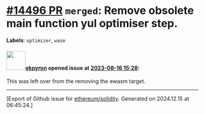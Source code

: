 # [\#14496 PR](https://github.com/ethereum/solidity/pull/14496) `merged`: Remove obsolete main function yul optimiser step.
**Labels**: `optimizer`, `wasm`


#### <img src="https://avatars.githubusercontent.com/u/1347491?v=4" width="50">[ekpyron](https://github.com/ekpyron) opened issue at [2023-08-16 15:28](https://github.com/ethereum/solidity/pull/14496):

This was left over from the removing the ewasm target.




-------------------------------------------------------------------------------



[Export of Github issue for [ethereum/solidity](https://github.com/ethereum/solidity). Generated on 2024.12.15 at 06:45:24.]
